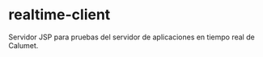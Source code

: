 realtime-client
===============

Servidor JSP para pruebas del servidor de aplicaciones en tiempo real de Calumet.
